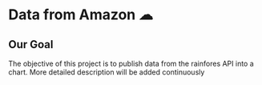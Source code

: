 # Data from Amazon ☁

## Our Goal

The objective of this project is to publish data from the rainfores API into a chart. 
More detailed description will be added continuously